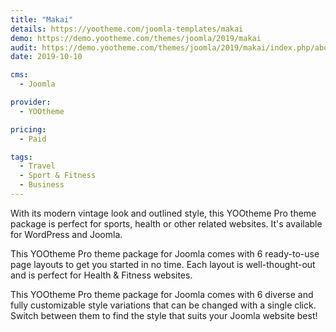 ```yaml
---
title: "Makai"
details: https://yootheme.com/joomla-templates/makai
demo: https://demo.yootheme.com/themes/joomla/2019/makai
audit: https://demo.yootheme.com/themes/joomla/2019/makai/index.php/about-us/blog
date: 2019-10-10

cms: 
  - Joomla

provider:
  - YOOtheme

pricing:
  - Paid

tags:
  - Travel
  - Sport & Fitness
  - Business
---
```


With its modern vintage look and outlined style, this YOOtheme Pro theme package is perfect for sports, health or other related websites. It's available for WordPress and Joomla.

This YOOtheme Pro theme package for Joomla comes with 6 ready-to-use page layouts to get you started in no time. Each layout is well-thought-out and is perfect for Health & Fitness websites.

This YOOtheme Pro theme package for Joomla comes with 6 diverse and fully customizable style variations that can be changed with a single click. Switch between them to find the style that suits your Joomla website best!
